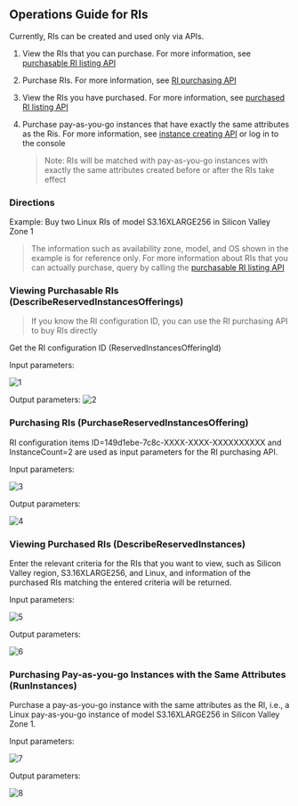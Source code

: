 ## Operations Guide for RIs

Currently, RIs can be created and used only via APIs.

1. View the RIs that you can purchase. For more information, see [purchasable RI listing API](https://intl.cloud.tencent.com/document/product/213/30575)

2. Purchase RIs. For more information, see [RI purchasing API](https://intl.cloud.tencent.com/document/product/213/30574)

3. View the RIs you have purchased. For more information, see [purchased RI listing API](https://intl.cloud.tencent.com/document/product/213/30576)

4. Purchase pay-as-you-go instances that have exactly the same attributes as the Ris. For more information, see [instance creating API](https://intl.cloud.tencent.com/document/product/213/15730) or log in to the console

   > Note: RIs will be matched with pay-as-you-go instances with exactly the same attributes created before or after the RIs take effect

### Directions

Example: Buy two Linux RIs of model S3.16XLARGE256 in Silicon Valley Zone 1

> The information such as availability zone, model, and OS shown in the example is for reference only. For more information about RIs that you can actually purchase, query by calling the [purchasable RI listing API](https://intl.cloud.tencent.com/document/product/213/30575)

### Viewing Purchasable RIs (DescribeReservedInstancesOfferings)

> If you know the RI configuration ID, you can use the RI purchasing API to buy RIs directly

Get the RI configuration ID (ReservedInstancesOfferingId)

Input parameters:

![1](https://main.qcloudimg.com/raw/d415f09aecc07c2c522f3c560e7d7f87.jpg)

Output parameters: ![2](https://main.qcloudimg.com/raw/e0f0a6c859bd445cd1340f73fe005a53.jpg)

### Purchasing RIs (PurchaseReservedInstancesOffering)

RI configuration items ID=149d1ebe-7c8c-XXXX-XXXX-XXXXXXXXXX and InstanceCount=2 are used as input parameters for the RI purchasing API.

Input parameters:

![3](https://main.qcloudimg.com/raw/79b582cf64d02612c644a8ca36d0d931.jpg)

Output parameters:

![4](https://main.qcloudimg.com/raw/15ae128ddd454c393b881af487dd20c5.jpg)

### Viewing Purchased RIs (DescribeReservedInstances)

Enter the relevant criteria for the RIs that you want to view, such as Silicon Valley region, S3.16XLARGE256, and Linux, and information of the purchased RIs matching the entered criteria will be returned.

Input parameters:

![5](https://main.qcloudimg.com/raw/cd5e3feeb79bce7874d6da1b229eda0a.jpg)

Output parameters:

![6](https://main.qcloudimg.com/raw/2cc7c8fac0f23ebcfc48c402d19d0570.jpg)

### Purchasing Pay-as-you-go Instances with the Same Attributes (RunInstances)

Purchase a pay-as-you-go instance with the same attributes as the RI, i.e., a Linux pay-as-you-go instance of model S3.16XLARGE256 in Silicon Valley Zone 1.

Input parameters:

![7](https://main.qcloudimg.com/raw/8e01b4a37970fe4cde08f98e4c3a180a.jpg)

Output parameters:

![8](https://main.qcloudimg.com/raw/a0b71f794d1828e70d0cbe4f1c081f0a.jpg)
